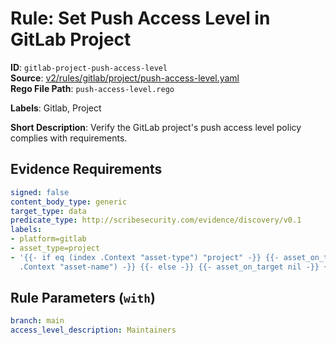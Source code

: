 # Rule: Set Push Access Level in GitLab Project

**ID**: `gitlab-project-push-access-level`  
**Source**: [v2/rules/gitlab/project/push-access-level.yaml](scribe-public/sample-policies.git/v2/rules/gitlab/project/push-access-level.yaml)  
**Rego File Path**: `push-access-level.rego`  

**Labels**: Gitlab, Project

**Short Description**: Verify the GitLab project's push access level policy complies with requirements.

## Evidence Requirements

```yaml
signed: false
content_body_type: generic
target_type: data
predicate_type: http://scribesecurity.com/evidence/discovery/v0.1
labels:
- platform=gitlab
- asset_type=project
- '{{- if eq (index .Context "asset-type") "project" -}} {{- asset_on_target (index
  .Context "asset-name") -}} {{- else -}} {{- asset_on_target nil -}} {{- end -}}'
```
## Rule Parameters (`with`)

```yaml
branch: main
access_level_description: Maintainers
```
